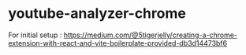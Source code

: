 # youtube-analyzer-chrome
For initial setup : 
https://medium.com/@5tigerjelly/creating-a-chrome-extension-with-react-and-vite-boilerplate-provided-db3d14473bf6

